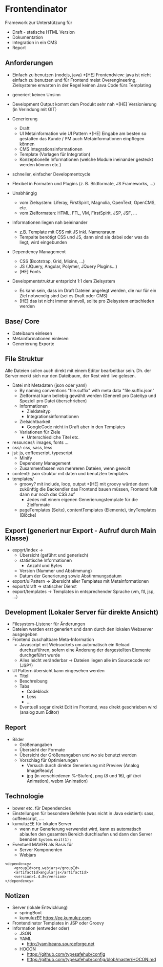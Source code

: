 # Frontendinator

Framework zur Unterstützung für 
* Draft - statische HTML Version
* Dokumentation
* Integration in ein CMS
* Report

## Anforderungen

* Einfach zu benutzen (nodejs, java) 
*[HE] Frontendview: java ist nicht einfach zu benutzen und für Frontend meist Overengineering, Zielsysteme erwarten in der Regel keinen Java Code fürs Templating
* generiert keinen Unsinn 
* Development Output kommt dem Produkt sehr nah
*[HE] Versionierung (in Verindung mit GIT)
* Generierung 
    * Draft
    * UI Metainformation wie UI Pattern 
    *[HE] Eingabe am besten so gestalten das Kunde / PM auch Metainformationen einpflegen können
    * CMS Integrationsinformationen
    * Template (Vorlagen für Integration)
    * Konzeptionelle Informationen (welche Module ineinander gesteckt werden können etc.)
    
* schneller, einfacher Developmentcycle
* Flexibel in Formaten und Plugins (z. B. Bildformate, JS Frameworks, ...)
* Unabhängig 
    * vom Zielsystem: Liferay, FirstSpirit, Magnolia, OpenText, OpenCMS, etc.
    * vom Zielformaten: HTML, FTL, VM, FirstSpirit, JSP, JSF, ...
* Informationen liegen nah beieinander
    * z.B. Template mit CSS mit JS inkl. Namensraum
    * Tempalte benötigt CSS und JS, dann sind sie dabei oder was da liegt, wird eingebunden
* Dependency Management 
    * CSS (Bootstrap, Grid, Mixins, ...)
    * JS (JQuery, Angular, Polymer, JQuery Plugins...)
    * [HE] Fonts
    
* Developmentstruktur entspricht 1:1 dem Zielsystem 
    * Es kann sein, dass im Draft Dateien angelegt werden, die nur für ein Ziel notwendig sind (sei es Draft oder CMS)
    * [HE] das ist nicht immer sinnvoll, sollte pro Zielsystem entschieden werden
    

## Base/ Core
* Dateibaum einlesen
* Metainformationen einlesen
* Generierung Exporte

## File Struktur

Alle Dateien sollen auch direkt mit einem Editor bearbeitbar sein. Dh. der Server merkt sich nur den 
Dateibaum, der Rest wird live gelesen.

* Datei mit Metadaten (json oder yaml)
    * By naming conventions "file.suffix" with meta data "file.suffix.json"
    * Zielformat kann beliebig gewählt werden (Generell pro Dateityp und Speziell pro Datei überschrieben)
    * Informationen
        * Zieldateityp
        * Integrationsinformationen 
    * Zielsichtbarkeit
        * GoogleCode nicht in Draft aber in den Templates
    * Variationen für Ziele
        * Unterschiedliche Titel etc.
* resources/: images, fonts ...
* css/: css, sass, less
* js/: js, coffeescript, typescript
    * Minify
    * Dependeny Management
    * Zusammenfassen von mehreren Dateien, wenn gewollt
* content/: json struktur mit daten und benutzten templates
* templates/
    * groovy? mit include, loop, output
    *[HE] mit groovy würden dann zukünftig die Backendler das Frontend bauen müssen, Frontend füllt dann nur noch das CSS auf
        * Jedes mit einem eigenen Generierungstemplate für die Zielformate
    * pageTemplates (Seite), contentTemplates (Elemente), tinyTemplates (Blöcke)
    

## Export (generiert nur Export - Aufruf durch Main Klasse)
* export/index -> 
    * Übersicht (geführt und generisch)  
    * statistische Informationen
        * Anzahl und Bytes
    * Version (Nummer und Abstimmung) 
    * Datum der Generierung sowie Abstimmungsdatum
* export/uiPattern -> übersicht aller Templates mit Metainformationen
* export/draft -> statischer Dienst
* export/templates -> Templates in entsprechender Sprache (vm, ftl, jsp, ...)

## Development (Lokaler Server für direkte Ansicht)
* Filesystem-Listener für Änderungen
* Dateien werden erst generiert und dann durch den lokalen Webserver ausgegeben
* Frontend zuschaltbare Meta-Information
    * Javascript mit Websockets um automatisch ein Reload durchzuführen, sofern eine Änderung der dargestellten Elemente durchgeführt wurde
    * Alles leicht veränderbar -> Dateien liegen alle im Sourcecode vor (JSP?)
* UI Pattern übersicht kann eingesehen werden
    * Titel
    * Beschreibung
    * Tabs
        * Codeblock
        * Less
        * ...
    * Eventuell sogar direkt Edit im Frontend, was direkt geschrieben wird (analog zum Editor)

## Report
* Bilder
    * Größenangaben
    * Übersicht der Formate 
    * Übersicht der Größenangaben und wo sie benutzt werden
    * Vorschlag für Optimierungen
        * Versuch durch direkte Generierung mit Preview (Analog ImageReady)
        * jpg (in verschiedenen %-Stufen), png (8 und 16), gif (bei Animation), webm (Animation)

## Technologie
* bower etc. für Dependencies
* Einstellungen für besondere Befehle (was nicht in Java existiert): sass, coffeescript, ....
* kumuluzEE für lokalen Server
    * wenn nur Generierung verwendet wird, kann es automatisch ablaufen 
    den gesamten Bereich durchlaufen und dann den Server beenden 
    ```System.exit(1);```
* Eventuell MAVEN als Basis für
    * Server Komponenten
    * Webjars 
```
<dependency>
    <groupId>org.webjars</groupId>
    <artifactId>angularjs</artifactId>
    <version>1.4.8</version>
</dependency>
```

## Notizen
* Server (lokale Entwicklung)
    * springBoot
    * kumuluzEE https://ee.kumuluz.com
* Frontendinator Templates in JSP oder Groovy
* Information (entweder oder)
    * JSON
    * YAML
        * http://yamlbeans.sourceforge.net
    * HOCON
        * https://github.com/typesafehub/config
        * https://github.com/typesafehub/config/blob/master/HOCON.md
 